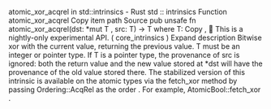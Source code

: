 atomic_xor_acqrel in std::intrinsics - Rust
std
::
intrinsics
Function
atomic_xor_acqrel
Copy item path
Source
pub unsafe fn atomic_xor_acqrel<T>(dst:
*mut T
, src: T) -> T
where
    T:
Copy
,
🔬
This is a nightly-only experimental API. (
core_intrinsics
)
Expand description
Bitwise xor with the current value, returning the previous value.
T
must be an integer or pointer type.
If
T
is a pointer type, the provenance of
src
is ignored: both the return value and the new
value stored at
*dst
will have the provenance of the old value stored there.
The stabilized version of this intrinsic is available on the
atomic
types via the
fetch_xor
method by passing
Ordering::AcqRel
as the
order
. For example,
AtomicBool::fetch_xor
.